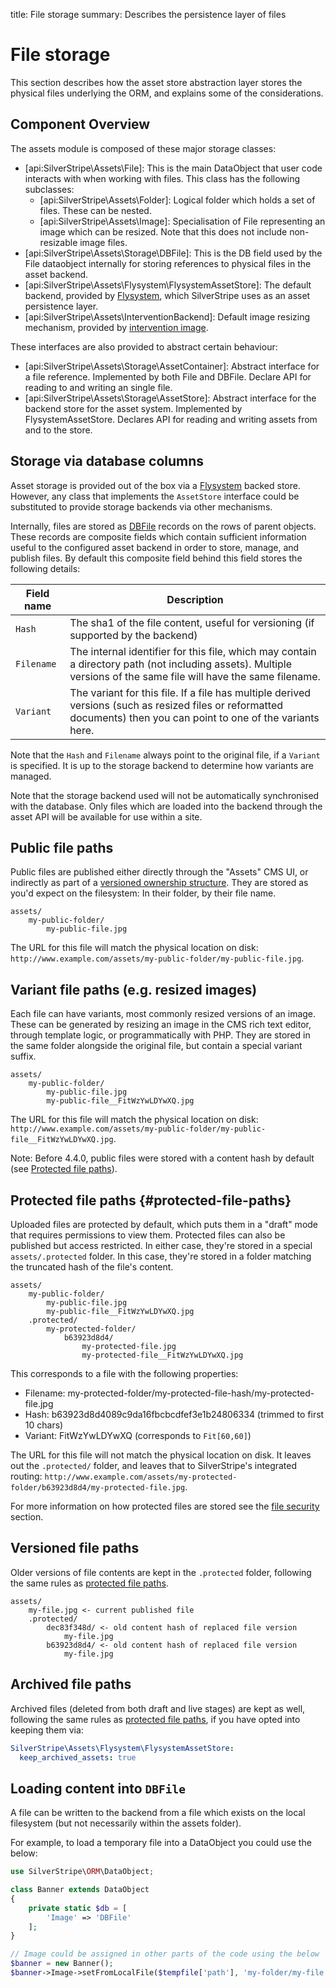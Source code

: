 title: File storage
summary: Describes the persistence layer of files

# File storage

This section describes how the asset store abstraction layer stores the physical files underlying the ORM,
and explains some of the considerations. 

## Component Overview

The assets module is composed of these major storage classes:

* [api:SilverStripe\Assets\File]: This is the main DataObject that user code interacts with when working with files.
 This class has the following subclasses:
  - [api:SilverStripe\Assets\Folder]: Logical folder which holds a set of files. These can be nested.
  - [api:SilverStripe\Assets\Image]: Specialisation of File representing an image which can be resized.
  Note that this does not include non-resizable image files.
* [api:SilverStripe\Assets\Storage\DBFile]: This is the DB field used by the File dataobject internally for
  storing references to physical files in the asset backend.
* [api:SilverStripe\Assets\Flysystem\FlysystemAssetStore]: The default backend, provided by
  [Flysystem](https://flysystem.thephpleague.com/), which SilverStripe uses as an asset persistence layer.
* [api:SilverStripe\Assets\InterventionBackend]: Default image resizing mechanism, provided by
  [intervention image](http://image.intervention.io/).

These interfaces are also provided to abstract certain behaviour:

* [api:SilverStripe\Assets\Storage\AssetContainer]: Abstract interface for a file reference. Implemented by both
  File and DBFile. Declare API for reading to and writing an single file.
* [api:SilverStripe\Assets\Storage\AssetStore]: Abstract interface for the backend store for the asset system.
  Implemented by FlysystemAssetStore. Declares API for reading and writing assets from and to the store.

## Storage via database columns

Asset storage is provided out of the box via a [Flysystem](http://flysystem.thephpleague.com/) backed store.
However, any class that implements the `AssetStore` interface could be substituted to provide storage backends
via other mechanisms.

Internally, files are stored as [DBFile](api:SilverStripe\Assets\Storage\DBFile) records on the rows of parent objects.
These records are composite fields which contain sufficient information useful to the configured asset backend in order
to store, manage, and  publish files. By default this composite field behind this field stores the following details:


| Field name     | Description |
| ----------     | -----------   
| `Hash`         | The sha1 of the file content, useful for versioning (if supported by the backend) |
| `Filename`     | The internal identifier for this file, which may contain a directory path (not including assets). Multiple versions of the same file will have the same filename. |
| `Variant`      | The variant for this file. If a file has multiple derived versions (such as resized files or reformatted documents) then you can point to one of the variants here. |


Note that the `Hash` and `Filename` always point to the original file, if a `Variant` is specified. It is up to the
storage backend to determine how variants are managed.

Note that the storage backend used will not be automatically synchronised with the database. Only files which
are loaded into the backend through the asset API will be available for use within a site.

## Public file paths

Public files are published either directly through the "Assets" CMS UI,
or indirectly as part of a [versioned ownership structure](/developer_guides/model/versioning).
They are stored as you'd expect on the filesystem: In their folder, by their file name.

```
assets/
    my-public-folder/
        my-public-file.jpg
```

The URL for this file will match the physical location on disk:
`http://www.example.com/assets/my-public-folder/my-public-file.jpg`.

## Variant file paths (e.g. resized images)

Each file can have variants, most commonly resized versions of an image.
These can be generated by resizing an image in the CMS rich text editor,
through template logic, or programmatically with PHP.
They are stored in the same folder alongside the original file,
but contain a special variant suffix.

```
assets/
    my-public-folder/
        my-public-file.jpg
        my-public-file__FitWzYwLDYwXQ.jpg
```

The URL for this file will match the physical location on disk:
`http://www.example.com/assets/my-public-folder/my-public-file__FitWzYwLDYwXQ.jpg`.

Note: Before 4.4.0, public files were stored with a content hash by default
(see [Protected file paths](#protected-file-paths)).

## Protected file paths {#protected-file-paths}

Uploaded files are protected by default, which puts them in a "draft" mode
that requires permissions to view them. Protected files can also be published
but access restricted. In either case, they're stored in a special `assets/.protected` folder.
In this case, they're stored in a folder matching the truncated hash of the file's content.

```
assets/
    my-public-folder/
        my-public-file.jpg
        my-public-file__FitWzYwLDYwXQ.jpg
    .protected/
        my-protected-folder/
            b63923d8d4/
                my-protected-file.jpg
                my-protected-file__FitWzYwLDYwXQ.jpg
```

This corresponds to a file with the following properties:

- Filename: my-protected-folder/my-protected-file-hash/my-protected-file.jpg
- Hash: b63923d8d4089c9da16fbcbcdfef3e1b24806334 (trimmed to first 10 chars)
- Variant: FitWzYwLDYwXQ (corresponds to `Fit[60,60]`)

The URL for this file will not match the physical location on disk.
It leaves out the `.protected/` folder, and leaves that to SilverStripe's integrated routing:
`http://www.example.com/assets/my-protected-folder/b63923d8d4/my-protected-file.jpg`.

For more information on how protected files are stored see the [file security](/developer_guides/files/file_security)
section.

## Versioned file paths

Older versions of file contents are kept in the `.protected` folder,
following the same rules as [protected file paths](#protected-file-paths).

```
assets/
    my-file.jpg <- current published file
    .protected/
        dec83f348d/ <- old content hash of replaced file version
            my-file.jpg
        b63923d8d4/ <- old content hash of replaced file version
            my-file.jpg
```

## Archived file paths

Archived files (deleted from both draft and live stages) are kept as well,
following the same rules as [protected file paths](#protected-file-paths),
if you have opted into keeping them via:

```yml
SilverStripe\Assets\Flysystem\FlysystemAssetStore:
  keep_archived_assets: true
``` 

## Loading content into `DBFile`

A file can be written to the backend from a file which exists on the local filesystem (but not necessarily
within the assets folder).

For example, to load a temporary file into a DataObject you could use the below:

```php
use SilverStripe\ORM\DataObject;

class Banner extends DataObject 
{
    private static $db = [
        'Image' => 'DBFile'
    ];
}

// Image could be assigned in other parts of the code using the below
$banner = new Banner();
$banner->Image->setFromLocalFile($tempfile['path'], 'my-folder/my-file.jpg');
```
